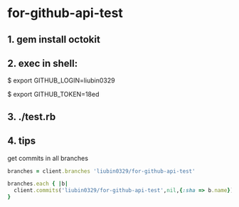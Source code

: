 for-github-api-test
===================

## 1. gem install octokit

## 2. exec in shell:

$ export GITHUB_LOGIN=liubin0329

$ export GITHUB_TOKEN=18ed

## 3. ./test.rb

## 4. tips

get commits in all branches

```ruby
branches = client.branches 'liubin0329/for-github-api-test'

branches.each { |b|
  client.commits('liubin0329/for-github-api-test',nil,{:sha => b.name})
}

```
